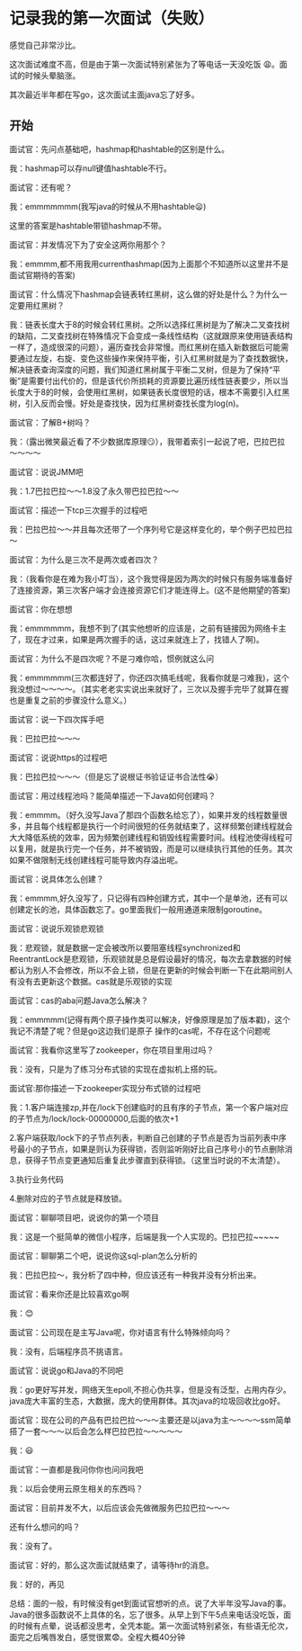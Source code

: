 # 记录我的第一次面试（失败）

感觉自己非常沙比。

这次面试难度不高，但是由于第一次面试特别紧张为了等电话一天没吃饭 :weary:。面试的时候头晕脑涨。

其次最近半年都在写go，这次面试主面java忘了好多。

## 开始

面试官：先问点基础吧，hashmap和hashtable的区别是什么。

我：hashmap可以存null键值hashtable不行。

面试官：还有呢？

我：emmmmmmm(我写java的时候从不用hashtable:frowning:)

这里的答案是hashtable带锁hashmap不带。

面试官：并发情况下为了安全这两你用那个？

我：emmmm,都不用我用currenthashmap(因为上面那个不知道所以这里并不是面试官期待的答案)

面试官：什么情况下hashmap会链表转红黑树，这么做的好处是什么？为什么一定要用红黑树？

我：链表长度大于8的时候会转红黑树。之所以选择红黑树是为了解决二叉查找树的缺陷，二叉查找树在特殊情况下会变成一条线性结构（这就跟原来使用链表结构一样了，造成很深的问题），遍历查找会非常慢。而红黑树在插入新数据后可能需要通过左旋，右旋、变色这些操作来保持平衡，引入红黑树就是为了查找数据快，解决链表查询深度的问题，我们知道红黑树属于平衡二叉树，但是为了保持“平衡”是需要付出代价的，但是该代价所损耗的资源要比遍历线性链表要少，所以当长度大于8的时候，会使用红黑树，如果链表长度很短的话，根本不需要引入红黑树，引入反而会慢。好处是查找快，因为红黑树查找长度为log(n)。

面试官：了解B+树吗？

我：（露出微笑最近看了不少数据库原理:smirk:），我带着索引一起说了吧，巴拉巴拉～～～～

面试官：说说JMM吧

我：1.7巴拉巴拉～～1.8没了永久带巴拉巴拉～～

面试官：描述一下tcp三次握手的过程吧

我：巴拉巴拉～～并且每次还带了一个序列号它是这样变化的，举个例子巴拉巴拉～

面试官：为什么是三次不是两次或者四次？

我：（我看你是在难为我小叮当），这个我觉得是因为两次的时候只有服务端准备好了连接资源，第三次客户端才会连接资源它们才能连得上。(这不是他期望的答案)

面试官：你在想想

我：emmmmmm，我想不到了(其实他想听的应该是，之前有链接因为网络卡主了，现在才过来，如果是两次握手的话，这过来就连上了，找错人了啊)。

面试官：为什么不是四次呢？不是刁难你哈，惯例就这么问

我：emmmmmm(三次都连好了，你还四次搞毛线呢，我看你就是刁难我)，这个我没想过～～～～。（其实老老实实说出来就好了，三次以及握手完毕了就算在握也是重复之前的步骤没什么意义。）

面试官：说一下四次挥手吧

我：巴拉巴拉～～～

面试官：说说https的过程吧

我：巴拉巴拉～～～（但是忘了说根证书验证证书合法性:sob:）

面试官：用过线程池吗？能简单描述一下Java如何创建吗？

我：emmmm。（好久没写Java了那四个函数名给忘了），如果并发的线程数量很多，并且每个线程都是执行一个时间很短的任务就结束了，这样频繁创建线程就会大大降低系统的效率，因为频繁创建线程和销毁线程需要时间。线程池使得线程可以复用，就是执行完一个任务，并不被销毁，而是可以继续执行其他的任务。其次如果不做限制无线创建线程可能导致内存溢出呢。

面试官：说具体怎么创建？

我：emmmm,好久没写了，只记得有四种创建方式，其中一个是单池，还有可以创建定长的池，具体函数忘了。go里面我们一般用通道来限制goroutine。

面试官：说说乐观锁悲观锁

我：悲观锁，就是数据一定会被改所以要阻塞线程synchronized和ReentrantLock是悲观锁，乐观锁就是总是假设最好的情况，每次去拿数据的时候都认为别人不会修改，所以不会上锁，但是在更新的时候会判断一下在此期间别人有没有去更新这个数据。cas就是乐观锁的实现

面试官：cas的aba问题Java怎么解决？

我：emmmmm(记得有两个原子操作类可以解决，好像原理是加了版本戳)，这个我记不清楚了呢？但是go这边我们是原子
操作的cas呢，不存在这个问题呢

面试官：我看你这里写了zookeeper，你在项目里用过吗？

我：没有，只是为了练习分布式锁的实现在虚拟机上搭的玩。

面试官:那你描述一下zookeeper实现分布式锁的过程吧

我：1.客户端连接zp,并在/lock下创建临时的且有序的子节点，第一个客户端对应的子节点为/lock/lock-00000000,后面的依次+1

2.客户端获取/lock下的子节点列表，判断自己创建的子节点是否为当前列表中序号最小的子节点，如果是则认为获得锁，否则监听刚好比自己序号小的节点删除消息，获得子节点变更通知后重复此步骤直到获得锁。（这里当时说的不太清楚）。

3.执行业务代码

4.删除对应的子节点就是释放锁。

面试官：聊聊项目吧，说说你的第一个项目

我：这是一个挺简单的微信小程序，后端是我一个人实现的。巴拉巴拉~~~~~

面试官：聊聊第二个吧，说说你这sql-plan怎么分析的

我：巴拉巴拉～，我分析了四中种，但应该还有一种我并没有分析出来。

面试官：看来你还是比较喜欢go啊

我：:blush:

面试官：公司现在是主写Java呢，你对语言有什么特殊倾向吗？

我：没有，后端程序员不挑语言。

面试官：说说go和Java的不同吧

我：go更好写并发，网络天生epoll,不担心伪共享，但是没有泛型，占用内存少。java庞大丰富的生态，大数据，庞大的使用群体。其次java的垃圾回收比go好。

面试官：现在公司的产品有巴拉巴拉～～～主要还是以java为主～～～～ssm简单搭了一套～～～以后会怎么样巴拉巴拉～～～～～

我：:smiley:

面试官：一直都是我问你你也问问我吧

我：以后会使用云原生相关的东西吗？

面试官：目前并发不大，以后应该会先做微服务巴拉巴拉～～～

还有什么想问的吗？

我：没有了。

面试官：好的，那么这次面试就结束了，请等待hr的消息。

我：好的，再见

总结：面的一般，有时候没有get到面试官想听的点。说了大半年没写Java的事。Java的很多函数说不上具体的名，忘了很多。从早上到下午5点来电话没吃饭，面的时候有点晕，说话都没思考，全凭本能。第一次面试特别紧张，有些语无伦次，面完之后嘴唇发白，感觉很累:fearful:。全程大概40分钟
















